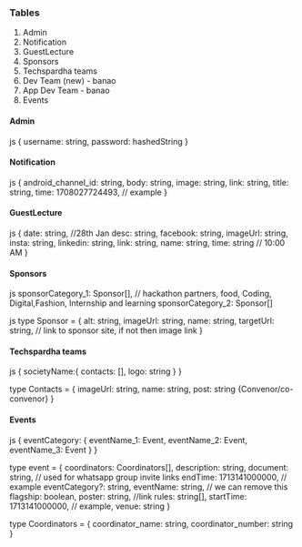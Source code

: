 ### Tables
1. Admin
2. Notification
3. GuestLecture
4. Sponsors
5. Techspardha teams
6. Dev Team (new) - banao
7. App Dev Team - banao
8. Events

#### Admin

js
{
    username: string,
    password: hashedString
}


#### Notification

js
{
    android_channel_id: string,
    body: string,
    image: string,
    link: string,
    title: string,
    time: 1708027724493, // example
}


#### GuestLecture

js
{
    date: string, //28th Jan
    desc: string,
    facebook: string,
    imageUrl: string,
    insta: string,
    linkedin: string,
    link: string,
    name: string,
    time: string    // 10:00 AM
}


#### Sponsors

js
sponsorCategory_1: Sponsor[],   // hackathon partners, food, Coding, Digital,Fashion, Internship and learning
sponsorCategory_2: Sponsor[]


js
type Sponsor = {
    alt: string,
    imageUrl: string,
    name: string,
    targetUrl: string, // link to sponsor site, if not then image link
}


#### Techspardha teams

js
{
    societyName:{
        contacts: [],
        logo: string
    }
}

type Contacts = {
    imageUrl: string,
    name: string,
    post: string {Convenor/co-convenor}
}


#### Events

js
{
    eventCategory: {
        eventName_1: Event,
        eventName_2: Event,
        eventName_3: Event
    }
}

type event = {
    coordinators: Coordinators[],
    description: string,
    document: string, // used for whatsapp group invite links
    endTime: 1713141000000, // example
    eventCategory?: string,
    eventName: string, // we can remove this
    flagship: boolean,
    poster: string, //link
    rules: string[],
    startTime: 1713141000000, // example,
    venue: string
}

type Coordinators = {
    coordinator_name: string,
    coordinator_number: string
}
